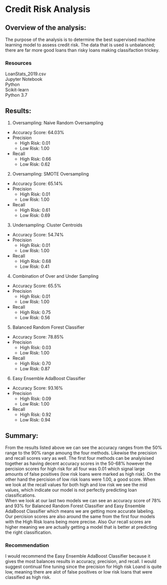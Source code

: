 # Credit Risk Analysis
## Overview of the analysis: 
The purpose of the analysis is to determine the best supervised machine learning model to assess credit risk. The data that is used is unbalanced; there are far more good loans than risky loans making classifaction trickey.

### Resources
LoanStats_2019.csv</br>
Jupyter Notebook</br>
Python</br>
Scikit-learn</br>
Python 3.7

## Results: 
1. Oversampling: Naive Random Oversampling
* Accuracy Score: 64.03%
* Precision
  * High Risk: 0.01
  * Low Risk: 1.00
* Recall
  * High Risk: 0.66
  * Low Risk: 0.62

2. Oversampling: SMOTE Oversampling
* Accuracy Score: 65.14%
* Precision
  * High Risk: 0.01
  * Low Risk: 1.00
* Recall
  * High Risk: 0.61
  * Low Risk: 0.69


3. Undersampling: Cluster Centroids
* Accuracy Score: 54.74%
* Precision
  * High Risk: 0.01
  * Low Risk: 1.00
* Recall
  * High Risk: 0.68
  * Low Risk: 0.41


4. Combination of Over and Under Sampling
* Accuracy Score: 65.5%
* Precision
  * High Risk: 0.01
  * Low Risk: 1.00
* Recall
  * High Risk: 0.75
  * Low Risk: 0.56


5. Balanced Random Forest Classifier
* Accuracy Score: 78.85%
* Precision
  * High Risk: 0.03
  * Low Risk: 1.00
* Recall
  * High Risk: 0.70
  * Low Risk: 0.87


6. Easy Ensemble AdaBoost Classifier
* Accuracy Score: 93.16%
* Precision
  * High Risk: 0.09
  * Low Risk: 1.00
* Recall
  * High Risk: 0.92
  * Low Risk: 0.94

## Summary: 
From the results listed above we can see the accuracy ranges from the 50% range to the 90% range amoung the four methods. Likewise the precision and recall scores vary as well. The first four methods can be analyisised together as having decent accuracy scores in the 50-68% however the percision scores for high risk for all four was 0.01 which signal large amounts of false positives (low risk loans were marked as high risk). On the other hand the percision of low risk loans were 1.00, a good score. When we look at the recall values for both high and low risk we see the mid values, which indicate our model is not perfectly predicting loan classifications.</br>
When we look at our last two models we can see an accuracy score of 78% and 93% for Balanced Random Forest Classifier and Easy Ensemble AdaBoost Classifier which means we are getting more accurate labeling. Our percision scores are also around the same from the first four models with the High Risk loans being more precise. Also Our recall scores are higher meaning we are actually getting a model that is better at predicting the right classification.

### Recommendation
I would recommend the Easy Ensemble AdaBoost Classifier because it gives the most balances results in accuracy, precision, and recall. I would suggest continual fine tuning since the precision for High risk Loand is quite low, meaning there are alot of false positives or low risk loans that were classified as high risk.

